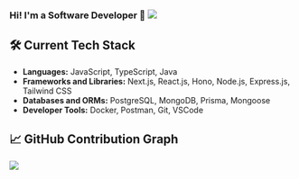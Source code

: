 ### Hi! I'm a Software Developer 👋 ![](https://komarev.com/ghpvc/?username=rathoretaruncodes&color=61dafb)

## 🛠️ Current Tech Stack

- **Languages:** JavaScript, TypeScript, Java
- **Frameworks and Libraries:** Next.js, React.js, Hono, Node.js, Express.js, Tailwind CSS
- **Databases and ORMs:** PostgreSQL, MongoDB, Prisma, Mongoose
- **Developer Tools:** Docker, Postman, Git, VSCode

## 📈 GitHub Contribution Graph

![](https://github-readme-activity-graph.vercel.app/graph?username=rathoretaruncodes&theme=react&custom_title=rathoretaruncodes'%20contribution%20graph)